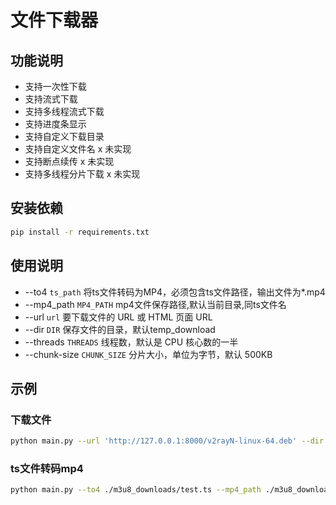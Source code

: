 # 文件下载器

## 功能说明

- 支持一次性下载
- 支持流式下载
- 支持多线程流式下载
- 支持进度条显示
- 支持自定义下载目录
- 支持自定义文件名 x 未实现
- 支持断点续传 x 未实现
- 支持多线程分片下载 x 未实现



## 安装依赖

```bash
pip install -r requirements.txt
```

## 使用说明

- --to4 `ts_path`         将ts文件转码为MP4，必须包含ts文件路径，输出文件为*.mp4
- --mp4_path `MP4_PATH`   mp4文件保存路径,默认当前目录,同ts文件名
- --url `url`             要下载文件的 URL 或 HTML 页面 URL
- --dir `DIR`             保存文件的目录，默认temp_download
- --threads `THREADS`     线程数，默认是 CPU 核心数的一半
- --chunk-size `CHUNK_SIZE` 分片大小，单位为字节，默认 500KB

## 示例

### 下载文件
```bash
python main.py --url 'http://127.0.0.1:8000/v2rayN-linux-64.deb' --dir ./m3u8_downloads --threads 4 --chunk-size 1024*1024
```

### ts文件转码mp4
```bash
python main.py --to4 ./m3u8_downloads/test.ts --mp4_path ./m3u8_downloads/test.mp4
```
